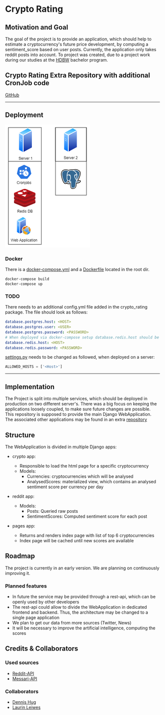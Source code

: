 # Crypto Rating 

## Motivation and Goal 
The goal of the project is to provide an application, which should help to estimate a cryptocurrency's future price development,
by computing a sentiment_score based on user posts. Currently, the application only takes reddit posts into account. 
To project was created, due to a project work during our studies at the [HDBW](https://www.hdbw-hochschule.de/) bachelor program.

## Crypto Rating Extra Repository with additional CronJob code
[GitHub](https://github.com/Pondo18/crypto-rating-extra)


* * *

## Deployment

![server_architecture](static/images/server_architecture.png)

### Docker

There is a [docker-compose.yml](docker-compose.yml) and a [Dockerfile](Dockerfile) located in the root dir.
```shell
docker-compose build 
docker-compose up 
``` 

### TODO
There needs to an additional config.yml file added in the crypto_rating package. The file should look as follows:
```yaml
database.postgres.host: <HOST>
database.postgres.user: <USER>
database.postgres.password: <PASSWORD>
# When deployed via docker-compose setup database.redis.host should be 'redis:6379'
database.redis.host: <HOST>
database.redis.password: <PASSWORD>
```

[settings.py](/crypto_rating/settings.py) needs to be changed as followed, when deployed on a server: 

```python
ALLOWED_HOSTS = ['<Host>']
```

* * *

## Implementation 
The Project is split into multiple services, which should be deployed in production on two different server's. 
There was a big focus on keeping the applications loosely coupled, to make sure future changes are possible. 
This repository is supposed to provide the main Django WebApplication. 
The associated other applications may be found in an extra [repository]([https://github.com/Pondo18/crypto-rating-extra)


## Structure
The WebApplication is divided in multiple Django apps: 

- crypto app: 
    - Responsible to load the html page for a specific cryptocurrency
    - Models: 
        - Currencies: cryptocurrencies which will be analysed
        - AnalysedScores: materialized view, which contains an analysed sentiment score per currency per day

- reddit app: 
    - Models: 
        - Posts: Queried raw posts  
        - SentimentScores: Computed sentiment score for each post

- pages app: 
    - Returns and renders index page with list of top 6 cryptocurrencies 
    - Index page will be cached until new scores are available


## Roadmap
The project is currently in an early version. We are planning on continuously improving it. 

### Planned features
- In future the service may be provided through a rest-api, which can be openly used by other developers
- The rest-api could allow to divide the WebApplication in dedicated frontend and backend. Thus, the architecture may be changed to a single page application
- We plan to get our data from more sources (Twitter, News)
- It will be necessary to improve the artificial intelligence, computing the scores


## Credits & Collaborators
### Used sources 
- [Reddit-API](https://www.reddit.com/dev/api/)
- [Messari-API](https://messari.io/api)


### Collaborators
- [Dennis Hug](https://github.com/hugson-d)
- [Laurin Leiwes](https://github.com/NighthawkF119)
